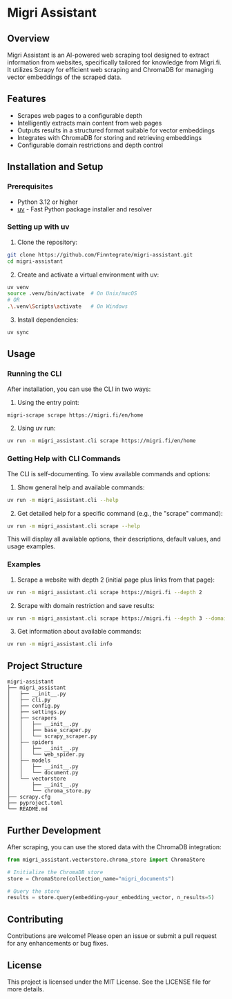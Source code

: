 # Migri Assistant

## Overview
Migri Assistant is an AI-powered web scraping tool designed to extract information from websites, specifically tailored for knowledge from Migri.fi. It utilizes Scrapy for efficient web scraping and ChromaDB for managing vector embeddings of the scraped data.

## Features
- Scrapes web pages to a configurable depth
- Intelligently extracts main content from web pages
- Outputs results in a structured format suitable for vector embeddings
- Integrates with ChromaDB for storing and retrieving embeddings
- Configurable domain restrictions and depth control

## Installation and Setup

### Prerequisites
- Python 3.12 or higher
- [uv](https://github.com/astral-sh/uv) - Fast Python package installer and resolver

### Setting up with uv

1. Clone the repository:
```bash
git clone https://github.com/Finntegrate/migri-assistant.git
cd migri-assistant
```

2. Create and activate a virtual environment with uv:
```bash
uv venv
source .venv/bin/activate  # On Unix/macOS
# OR
.\.venv\Scripts\activate   # On Windows
```

3. Install dependencies:
```bash
uv sync
```

## Usage

### Running the CLI

After installation, you can use the CLI in two ways:

1. Using the entry point:
```bash
migri-scrape scrape https://migri.fi/en/home
```

2. Using uv run:
```bash
uv run -m migri_assistant.cli scrape https://migri.fi/en/home
```

### Getting Help with CLI Commands

The CLI is self-documenting. To view available commands and options:

1. Show general help and available commands:
```bash
uv run -m migri_assistant.cli --help
```

2. Get detailed help for a specific command (e.g., the "scrape" command):
```bash
uv run -m migri_assistant.cli scrape --help
```

This will display all available options, their descriptions, default values, and usage examples.

### Examples

1. Scrape a website with depth 2 (initial page plus links from that page):
```bash
uv run -m migri_assistant.cli scrape https://migri.fi --depth 2
```

2. Scrape with domain restriction and save results:
```bash
uv run -m migri_assistant.cli scrape https://migri.fi --depth 3 --domain migri.fi --output migri_data.json
```

3. Get information about available commands:
```bash
uv run -m migri_assistant.cli info
```

## Project Structure
```
migri-assistant
├── migri_assistant
│   ├── __init__.py
│   ├── cli.py
│   ├── config.py
│   ├── settings.py
│   ├── scrapers
│   │   ├── __init__.py
│   │   ├── base_scraper.py
│   │   └── scrapy_scraper.py
│   ├── spiders
│   │   ├── __init__.py
│   │   └── web_spider.py
│   ├── models
│   │   ├── __init__.py
│   │   └── document.py
│   └── vectorstore
│       ├── __init__.py
│       └── chroma_store.py
├── scrapy.cfg
├── pyproject.toml
└── README.md
```

## Further Development

After scraping, you can use the stored data with the ChromaDB integration:

```python
from migri_assistant.vectorstore.chroma_store import ChromaStore

# Initialize the ChromaDB store
store = ChromaStore(collection_name="migri_documents")

# Query the store
results = store.query(embedding=your_embedding_vector, n_results=5)
```

## Contributing
Contributions are welcome! Please open an issue or submit a pull request for any enhancements or bug fixes.

## License
This project is licensed under the MIT License. See the LICENSE file for more details.
